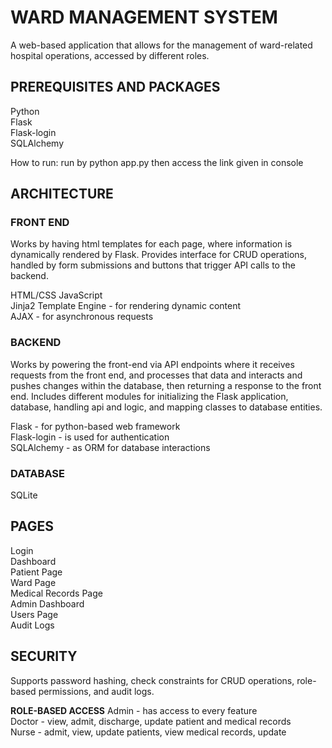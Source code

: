 # **WARD MANAGEMENT SYSTEM**
A web-based application that allows for the management of ward-related hospital operations, accessed by different roles.

## **PREREQUISITES AND PACKAGES**
Python\
Flask\
Flask-login\
SQLAlchemy 

How to run:
run by python app.py then access the link given in console

## **ARCHITECTURE**
### **FRONT END**
Works by having html templates for each page, where information is dynamically rendered by Flask. Provides interface for CRUD operations, handled by form submissions and buttons that trigger API calls to the backend.

HTML/CSS
JavaScript\
Jinja2 Template Engine - for rendering dynamic content\
AJAX - for asynchronous requests

### **BACKEND**
Works by powering the front-end via API endpoints where it receives requests from the front end, and processes that data and interacts and pushes changes within the database, then returning a response to the front end. Includes different modules for initializing the Flask application, database, handling api and logic, and mapping classes to database entities.

Flask - for python-based web framework\
Flask-login - is used for authentication\
SQLAlchemy - as ORM for database interactions

### **DATABASE**
SQLite

## **PAGES**
Login\
Dashboard\
Patient Page\
Ward Page\
Medical Records Page\
Admin Dashboard\
Users Page\
Audit Logs

## **SECURITY**
Supports password hashing, check constraints for CRUD operations, role-based permissions, and audit logs.

**ROLE-BASED ACCESS**
Admin - has access to every feature\
Doctor - view, admit, discharge, update patient and medical records\
Nurse - admit, view, update patients, view medical records, update




